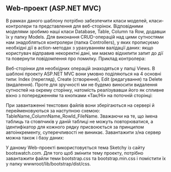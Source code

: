 
## Web-проект (ASP.NET MVC)

В рамках даного шаблону потрібно забезпечити класи моделей, класи-контролери та представлення для веб-сторінок. Відповідними моделями зробимо наші класи Database, Table, Column та Row, додавши їх у папку Models.
Для виконання CRUD-операцій над цими сутностями нам знадобляться контролери (папка Controllers), у яких прописуємо необхідні дії в action-методах з урахуванням валідації даних: якщо користувач відправив некоректні дані, ми маємо відхилити запит до дії та повернути повідомлення про помилку. Приклад контролера:


Веб-сторінки для необхідних операцій знаходяться у папці Views. В шаблоні проекту ASP.NET MVC вони умовно поділяються на 4 основні типи: Index (перегляд), Create (створення), Edit (редагування) та Delete (видалення). Проте для зручності ми не будемо виносити видалення сутностей на окрему сторінку, натомість реалізувавши його як спливне вікно з попередженням та кнопками «Так/Ні» на поточній сторінці:

При завантаженні текстових файлів вони зберігаються на сервері й перейменовуються за наступною схемою: TableName_ColumnName_RowId_FileName. Зважаючи на те, що імена таблиць та стовпчиків у даній таблиці не можуть повторюватися, а ідентифікатор для кожного рядку присвоюється за принципом автоінкременту, суперечливості не виникає.
Завантажити з/на сервер можна також і базу даних:


У даному Web-проекті використовується тема Sketchy із сайту bootswatch.com. Для того щоб змінити тему проекту, потрібно завантажити файли теми bootstrap.css та bootstrap.min.css і помістити їх у папку wwwroot/lib/bootstrap/dist/css.
